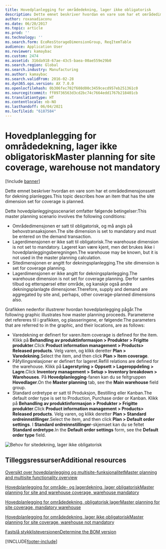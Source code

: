```yaml
---
title: Hovedplanlegging for områdedekning, lager ikke obligatorisk
description: Dette emnet beskriver hvordan en vare som har et områdedimensjonssett for dekning planlegges.
author: roxanadiaconu
ms.date: 06/20/2017
ms.topic: article
ms.prod: ''
ms.technology: ''
ms.search.form: EcoResStorageDimensionGroup, ReqItemTable
audience: Application User
ms.reviewer: kamaybac
ms.custom: 2474
ms.assetid: 316da918-67ae-43c5-baea-00ae559e29b0
ms.search.region: Global
ms.search.industry: Manufacturing
ms.author: kamaybac
ms.search.validFrom: 2016-02-28
ms.dyn365.ops.version: AX 7.0.0
ms.openlocfilehash: 0b306fec702f608d00c3459cecd957eb251361c0
ms.sourcegitcommit: ff09736563d3cd2bc74c7664edd1767b218401cb
ms.translationtype: HT
ms.contentlocale: nb-NO
ms.lasthandoff: 06/04/2021
ms.locfileid: "6187584"
---
```

# <a name="master-planning-for-site-coverage-warehouse-not-mandatory"></a><span data-ttu-id="c9d56-103">Hovedplanlegging for områdedekning, lager ikke obligatorisk</span><span class="sxs-lookup"><span data-stu-id="c9d56-103">Master planning for site coverage, warehouse not mandatory</span></span>

[!include [banner](../includes/banner.md)]

<span data-ttu-id="c9d56-104">Dette emnet beskriver hvordan en vare som har et områdedimensjonssett for dekning planlegges.</span><span class="sxs-lookup"><span data-stu-id="c9d56-104">This topic describes how an item that has the site dimension set for coverage is planned.</span></span>

<span data-ttu-id="c9d56-105">Dette hovedplanleggingsscenariet omfatter følgende betingelser:</span><span class="sxs-lookup"><span data-stu-id="c9d56-105">This master planning scenario involves the following conditions:</span></span>

-   <span data-ttu-id="c9d56-106">Områdedimensjonen er satt til obligatorisk, og må angis på behovstransaksjonen.</span><span class="sxs-lookup"><span data-stu-id="c9d56-106">The site dimension is set to mandatory and must be entered on the demand transaction.</span></span>
-   <span data-ttu-id="c9d56-107">Lagerdimensjonen er ikke satt til obligatorisk.</span><span class="sxs-lookup"><span data-stu-id="c9d56-107">The warehouse dimension is not set to mandatory.</span></span> <span data-ttu-id="c9d56-108">Lageret kan være kjent, men det brukes ikke i hovedplanleggingsberegningen.</span><span class="sxs-lookup"><span data-stu-id="c9d56-108">The warehouse may be known, but it is not used in the master planning calculation.</span></span>
-   <span data-ttu-id="c9d56-109">Sitedimensjonen er angitt for dekningsplanlegging.</span><span class="sxs-lookup"><span data-stu-id="c9d56-109">The site dimension is set for coverage planning.</span></span>
-   <span data-ttu-id="c9d56-110">Lagerdimensjonen er ikke angitt for dekningsplanlegging.</span><span class="sxs-lookup"><span data-stu-id="c9d56-110">The warehouse dimension is not set for coverage planning.</span></span> <span data-ttu-id="c9d56-111">Derfor samles tilbud og etterspørsel etter område, og kanskje også andre dekningsplanlagte dimensjoner.</span><span class="sxs-lookup"><span data-stu-id="c9d56-111">Therefore, supply and demand are aggregated by site and, perhaps, other coverage-planned dimensions also.</span></span>

<span data-ttu-id="c9d56-112">Grafikken nedenfor illustrerer hvordan hovedplanlegging pågår.</span><span class="sxs-lookup"><span data-stu-id="c9d56-112">The following graphic illustrates how master planning proceeds.</span></span> <span data-ttu-id="c9d56-113">Parameterne det refereres til i grafikken, og plasseringene, er følgende:</span><span class="sxs-lookup"><span data-stu-id="c9d56-113">The parameters that are referred to in the graphic, and their locations, are as follows:</span></span>
-   <span data-ttu-id="c9d56-114">Varedekning er definert for varen.</span><span class="sxs-lookup"><span data-stu-id="c9d56-114">Item coverage is defined for the item.</span></span> <span data-ttu-id="c9d56-115">Klikk på **Behandling av produktinformasjon &gt; Produkter &gt; Frigitte produkter**.</span><span class="sxs-lookup"><span data-stu-id="c9d56-115">Click **Product information management &gt; Products&gt; Released products**.</span></span> <span data-ttu-id="c9d56-116">Velg varen, og klikk deretter **Plan &gt; Varedekning**.</span><span class="sxs-lookup"><span data-stu-id="c9d56-116">Select the item, and then click **Plan &gt; Item coverage**.</span></span>
-   <span data-ttu-id="c9d56-117">Påfyllingsrelasjoner er definert for lageret.</span><span class="sxs-lookup"><span data-stu-id="c9d56-117">Refill relations are defined for the warehouse.</span></span> <span data-ttu-id="c9d56-118">Klikk på **Lagerstyring &gt; Oppsett &gt; Lageroppdeling &gt; Lagre**.</span><span class="sxs-lookup"><span data-stu-id="c9d56-118">Click **Inventory management &gt; Setup &gt; Inventory breakdown &gt; Warehouses**.</span></span> <span data-ttu-id="c9d56-119">På **Hovedplanlegging**-fanen kan du se feltgruppen **Hovedlager**.</span><span class="sxs-lookup"><span data-stu-id="c9d56-119">On the **Master planning** tab, see the **Main warehouse** field group.</span></span>
-   <span data-ttu-id="c9d56-120">Standard ordretype er satt til Produksjon, Bestilling eller Kanban.</span><span class="sxs-lookup"><span data-stu-id="c9d56-120">The default order type is set to Production, Purchase order or Kanban.</span></span> <span data-ttu-id="c9d56-121">Klikk på **Behandling av produktinformasjon &gt; Produkter &gt; Frigitte produkter**.</span><span class="sxs-lookup"><span data-stu-id="c9d56-121">Click **Product information management &gt; Products&gt; Released products**.</span></span> <span data-ttu-id="c9d56-122">Velg varen, og klikk deretter **Plan &gt; Standard ordreinnstillinger**.</span><span class="sxs-lookup"><span data-stu-id="c9d56-122">Select the item, and then click **Plan &gt; Default order settings**.</span></span> <span data-ttu-id="c9d56-123">I **Standard ordreinnstillinger**-skjemaet kan du se feltet **Standard ordretype**.</span><span class="sxs-lookup"><span data-stu-id="c9d56-123">In the **Default order settings** form, see the **Default order type** field.</span></span>

![Behov for sitedekning, lager ikke obligatorisk    ](./media/multisitedemandexplosionscenarioforsitecoveragewarehousenotmandatory.jpg)



## <a name="additional-resources"></a><span data-ttu-id="c9d56-125">Tilleggsressurser</span><span class="sxs-lookup"><span data-stu-id="c9d56-125">Additional resources</span></span>

[<span data-ttu-id="c9d56-126">Oversikt over hovedplanlegging og multisite-funksjonalitet</span><span class="sxs-lookup"><span data-stu-id="c9d56-126">Master planning and multisite functionality overview</span></span>](master-plan-multisite-functionality.md)

[<span data-ttu-id="c9d56-127">Hovedplanlegging for område- og lagerdekning, lager obligatorisk</span><span class="sxs-lookup"><span data-stu-id="c9d56-127">Master planning for site and warehouse coverage, warehouse mandatory</span></span>](master-plan-site-coverage-warehouse-mandatory.md)

[<span data-ttu-id="c9d56-128">Hovedplanlegging for områdedekning, obligatorisk lager</span><span class="sxs-lookup"><span data-stu-id="c9d56-128">Master planning for site coverage, mandatory warehouse</span></span>](master-plan-site-warehouse-coverage-warehouse-not-mandatory.md)

[<span data-ttu-id="c9d56-129">Hovedplanlegging for områdedekning, lager ikke obligatorisk</span><span class="sxs-lookup"><span data-stu-id="c9d56-129">Master planning for site coverage, warehouse not mandatory</span></span>](master-plan-site-warehouse-coverage-warehouse-mandatory.md)

[<span data-ttu-id="c9d56-130">Fastslå stykklisteversjonen</span><span class="sxs-lookup"><span data-stu-id="c9d56-130">Determine the BOM version</span></span>](master-plan-bom-version-determined.md)





[!INCLUDE[footer-include](../../includes/footer-banner.md)]